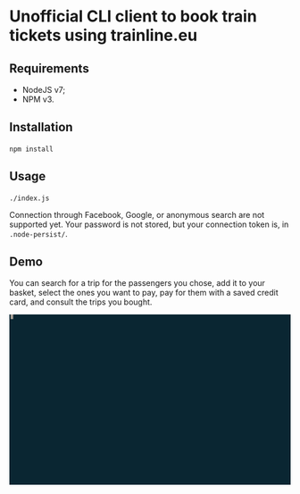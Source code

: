 # Unofficial CLI client to book train tickets using trainline.eu

## Requirements
* NodeJS v7;
* NPM v3.

## Installation
```
npm install
```

## Usage
```
./index.js
```

Connection through Facebook, Google, or anonymous search are not supported yet.
Your password is not stored, but your connection token is, in `.node-persist/`.

## Demo

You can search for a trip for the passengers you chose, add it to your basket, select the ones you want to pay, pay for them with a saved credit card, and consult the trips you bought.

![Demo](demo.gif)
